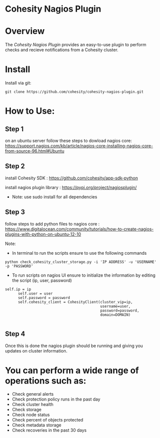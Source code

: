 

Cohesity Nagios Plugin
=================

# Overview

The *Cohesity Nagios Plugin*  provides an easy-to-use plugin to perform checks and recieve notifications from a Cohesity cluster. 


# Install

Install via git:
```
git clone https://github.com/cohesity/cohesity-nagios-plugin.git
```


# How to Use:

## Step 1
on an ubuntu server follow these steps to dowload nagios core: 
https://support.nagios.com/kb/article/nagios-core-installing-nagios-core-from-source-96.html#Ubuntu

## Step 2 
install Cohesity SDK : 
https://github.com/cohesity/app-sdk-python

install nagios plugin library : 
https://pypi.org/project/nagiosplugin/

* Note: use sudo install for all dependencies

## Step 3
follow steps to add python files to nagios core :
https://www.digitalocean.com/community/tutorials/how-to-create-nagios-plugins-with-python-on-ubuntu-12-10

Note: 
  * In terminal to run the scripts ensure to use the following commands
  ```
  python check_cohesity_cluster_storage.py -i 'IP ADDRESS' -u 'USERNAME' -p 'PASSWORD'
  
  ```
  * To run scripts on nagios UI ensure to initialize the information by editing the script (ip, user, password)
  ```
  self.ip = ip
        self.user = user
        self.password = password
        self.cohesity_client = CohesityClient(cluster_vip=ip,
                                              username=user,
                                              password=password,
                                              domain=DOMAIN)
                                              
  ```
 ## Step 4 
 
 Once this is done the nagios plugin should be running and giving you updates on cluster information.
 
# You can perform a wide range of operations such as:
* Check general alerts 
* Check protection policy runs in the past day
* Check cluster health 
* Check storage
* Check node status 
* Check percent of objects protected 
* Check metadata storage 
* Check recoveries in the past 30 days 
